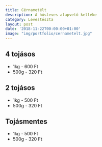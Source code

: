 ```yaml
---
title: Cérnametélt
description: A húsleves alapvető kelléke
category: Levestészta
layout: post
date: '2018-11-22T00:00:00+01:00'
image: "img/portfolio/cernametelt.jpg"
---
```

## 4 tojásos

* 1kg - 600 Ft
* 500g - 320 Ft

## 2 tojásos

* 1kg - 500 Ft
* 500g - 320 Ft

## Tojásmentes

* 1kg - 500 Ft
* 500g - 320 Ft
